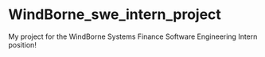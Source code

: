 # WindBorne_swe_intern_project
My project for the WindBorne Systems Finance Software Engineering Intern position!
